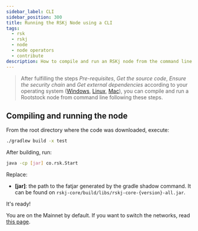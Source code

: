 ```yaml
---
sidebar_label: CLI
sidebar_position: 300
title: Running the RSKj Node using a CLI
tags:
  - rsk
  - rskj
  - node
  - node operators
  - contribute
description: How to compile and run an RSKj node from the command line interface.
---
```


> After fulfilling the steps _Pre-requisites_, _Get the source code_, _Ensure the security chain_ and _Get external dependencies_ according to your operating system ([Windows](/node-operators/setup/node-runner/windows), [Linux](/node-operators/setup/node-runner/linux), [Mac](/node-operators/setup/node-runner/macos)), you can compile and run a Rootstock node from command line following these steps.

## Compiling and running the node

From the root directory where the code was downloaded, execute:

```bash
./gradlew build -x test
```

After building, run:

```bash
java -cp [jar] co.rsk.Start
```

Replace:

- **[jar]**: the path to the fatjar generated by the gradle shadow command. It can be found on `rskj-core/build/libs/rskj-core-{version}-all.jar`.

It's ready!

You are on the Mainnet by default. If you want to switch the networks, read [this page](/node-operators/setup/configuration/switch-network).